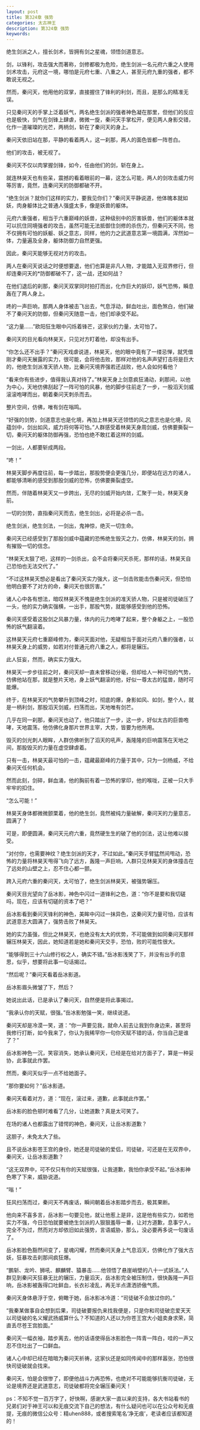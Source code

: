 ```yaml
---
layout: post
title: 第324章 强势
categories: 太古神王
description: 第324章 强势
keywords:
---
```


绝生剑派之人，擅长剑术，皆拥有剑之星魂，领悟剑道意志。

剑，以锋利，攻击强大而著称，剑修都极为危险，绝生剑派一名元府六重之人使用剑术攻击，元府这一境，哪怕是元府七重、八重之人，甚至元府九重的强者，都不敢说无视之。

然而，秦问天，他用他的双掌，直接握住了锋利的利剑，而且，是那么的精准无误。

只见秦问天的手掌上泛着妖气，两名绝生剑派的强者神色凝在那里，但他们的反应也是极快，剑气在剑锋上肆虐，微微一旋，秦问天手掌松开，便见两人身影交错，化作一道璀璨的光芒，两柄剑，斩在了秦问天的身上。

秦问天依旧站在那，平静的看着两人，这一刹那，两人的面色皆都一阵苍白。

他们的攻击，被无视了。

秦问天不仅以肉掌握剑锋，如今，任由他们的剑，斩在身上。

就连林昊天也有些呆，震撼的看着眼前的一幕，这怎么可能，两人的剑攻击威力何等厉害，竟然，连秦问天的防御都破不开。

“绝生剑派？就你们这样的实力，要我见你们？”秦问天平静说道，他体魄本就如妖，肉身躯体比之普通人强盛太多，像是妖兽的躯体。

元府六重强者，相当于六重巅峰的妖兽，这种级别中的厉害妖兽，他们的躯体本就可以抗住同境强者的攻击，虽然可能无法抵御住剑修的杀伤力，但秦问天不同，他不仅拥有可怕的妖躯、妖之意志，同样，他的力之武道意志第一境圆满，浑然如一体，力量遍及全身，躯体防御力自然更强。

因此，秦问天能够无视对方的攻击。

两人在秦问天说话之时便想要退，他们也算是非凡人物，才能踏入无双界修行，但却连秦问天的*防御都破不了，这一战，还如何战？

在他们退后的刹那，秦问天双掌同时拍打而出，化作巨大的妖印，妖气恐怖，瞬息轰在了两人身上。

咚的一声巨响，那两人身体被击飞出去，气息浮动，鲜血吐出，面色煞白，他们破不了秦问天的防御，但秦问天随意一击，他们却承受不起。

“这力量……”欧阳狂生眼中闪烁着锋芒，这家伙的力量，太可怕了。

秦问天的目光看向林昊天，只见对方盯着他，却没有出手。

“你怎么还不出手？”秦问天戏虐说道，林昊天，他的眼中竟有了一缕忌惮，就凭借刚才秦问天展露的实力，很可能，会将他击败，那样对他的名声声望打击将是巨大的，他绝生剑派准天骄人物，比秦问天境界强若还战败，他人会如何看他？

“看来你有些进步，值得我认真对待了。”林昊天身上剑意疯狂涌动，刹那间，以他为中心，天地仿佛刮起了一阵可怕的风暴，他的脚步往前走了一步，一股滔天剑威滚滚咆哮而出，朝着秦问天刺杀而去。

整片空间，仿佛，唯有剑在嗡鸣。

“好强的剑势，剑道意志也是化境，再加上林昊天还领悟的风之意志也是化境，风蕴剑中，剑出如风，威力将何等可怕。”人群感受着林昊天身周剑威，仿佛要撕裂一切，秦问天的躯体防御再强，恐怕也绝不敢扛着这样的剑威。

一剑出，人都要斩成两段。

“咚！”

林昊天脚步再度往前，每一步踏出，那股势便会更强几分，即便站在远方的诸人，都能够清晰的感受到那股剑威的恐怖，仿佛要撕裂虚空。

然而，伴随着林昊天又一步跨出，无尽的剑威开始内敛，汇聚于一处，林昊天身前。

一切的剑势，直指秦问天而去，绝生剑出，必将是必杀一击。

绝生剑派，绝生剑法，一剑出，鬼神惊，绝灭一切生命。

秦问天已经感受到了那股剑威中蕴藏的恐怖绝生毁灭之力，仿佛，林昊天的剑，拥有摧毁一切的信念。

“林昊天太狠了吧，这样的一剑杀出，会不会将秦问天杀死，那样的话，林昊天自己恐怕也无法交代了。”

“不过这林昊天想必是看出了秦问天实力强大，这一剑击败能击伤秦问天，但恐怕他明白要不了对方的命，秦问天也很厉害。”

诸人心中各有想法，暗叹林昊天不愧是绝生剑派的准天骄人物，只是被司徒破压了一头，他的实力确实强横，一出手，那股气势，就能够感受到他的恐怖。

秦问天感受着这股剑之风暴力量，体内的元力咆哮了起来，整个身躯之上，一股恐怖的妖气翻滚着。

这林昊天元府七重巅峰修为，秦问天面对他，无疑相当于面对元府八重的强者，以林昊天身上的威势，如若对付普通元府八重之人，都将是辗压。

此人狂妄，然而，确实实力强大。

林昊天一步步往前之时，秦问天却一直未曾移动分毫，但却给人一种可怕的气势，仿佛他站在那，就是整片天地，身上妖气翻滚的他，好似一尊太古的猛兽，随时可能爆。

终于，在林昊天的气势攀升到顶峰之时，彻底的爆，身影如风、如剑，整个人，就是一柄利剑，那股滔天剑威，扫荡而出，天地唯有剑芒。

几乎在同一刹那，秦问天也动了，他只踏出了一步，这一步，好似太古的巨兽咆哮，天地震荡，他仿佛化身那片世界主宰，大势，皆要为他所用。

毁灭的剑光刺人眼眸，人群仿佛听到了滔天的吼声，轰隆隆的巨响震荡在天地之间，那股毁灭的力量在虚空肆虐着。

只有一击，林昊天最可怕的一击，蕴藏最巅峰的力量于其中，只为一剑杨威，不给秦问天任何机会。

然而此刻，剑碎，鲜血涌，他的胸前有着一恐怖的掌印，他的喉咙，正被一只大手牢牢的扣住。

“怎么可能！”

林昊天身体都微微颤栗着，他的绝生剑，竟然被纯力量破解，秦问天的力量意志，圆满了？

可是，即便圆满，秦问天元府六重，竟然硬生生的破了他的剑法，这让他难以接受。

“对付你，也需要神纹？绝生剑派的天才，不过如此。”秦问天手臂猛然间甩动，恐怖的力量将林昊天甩得飞向了远方，轰隆一声巨响，人群只见林昊天的身体撞击在了远处的山壁之上，忍不住心都一颤。

跨入元府六重的秦问天，太可怕了，绝生剑派林昊天，被强势辗压。

秦问天目光望向了岳冰影，神色中闪过一道锋利之色，道：“你不是要和我切磋吗，现在，应该有切磋的资本了吧？”

岳冰影看到秦问天锋利的神色，美眸中闪过一抹异色，这秦问天力量可怕，应该有武道意志大圆满了，强势击败了林昊天。

她的实力虽强，但比之林昊天，也绝没有太大的优势，不可能做到如同秦问天那样辗压林昊天，因此，她知道若是她和秦问天交手，恐怕，败的可能性很大。

“能够得到三十六山修行权之人，确实不错。”岳冰影浅笑了下，并没有出手的意思，似乎，想要将此事一句话揭过。

“然后呢？”秦问天看着岳冰影道。

岳冰影眉头微皱了下，然后？

她说出此话，已是承认了秦问天，自然便是将此事揭过。

“我承认你的天赋，很强。”岳冰影勉强一笑，继续说道。

秦问天却是冷漠一笑，道：“你一声要见我，就命人前去让我到你身边来，甚至将我修行打断，如今我来了，你认为我稀罕你一句你天赋不错的话，你当自己是谁了？”

岳冰影神色一沉，笑容消失，她承认秦问天，已经是在给对方面子了，算是一种妥协，此事就此作罢。

然而，秦问天似乎一点不给她面子。

“那你要如何？”岳冰影道。

秦问天看着对方，道：“现在，滚过来，道歉，此事就此作罢。”

岳冰影的脸色顿时难看了几分，让她道歉？真是太可笑了。

在场的诸人也都露出了错愕的神色，秦问天，让岳冰影道歉？

这胆子，未免太大了些。

且不说岳冰影苍王宫的身份，她还是司徒破的爱侣，司徒破，可还是在无双界中，秦问天，让岳冰影道歉？

“这无双界中，可不仅只有你的天赋很强，让我道歉，我怕你承受不起。”岳冰影神色寒了下来，威胁说道。

“嗡！”

狂风扫荡而过，秦问天不再废话，瞬间朝着岳冰影踏步而去，极其果断。

他向来不喜多言，岳冰影一句要见他，就让他惹上是非，这是他有些实力，如若他实力不强，今日恐怕就要被绝生剑派的人狠狠羞辱一番，让对方道歉，息事宁人，完全不为过，然而对方却依旧如此强势，言语威胁，那么，没必要再多说一句废话了。

岳冰影脸色豁然间变了，星魂闪耀，然而秦问天身上气息滔天，仿佛化作了强大古妖，狂暴攻击刹那间疯狂爆。

“鹏斩、龙吟、狮吼、麒麟臂、猿暴击……他领悟了悬崖峭壁的八十一式妖法。”人群见到秦问天狂暴无比的辗压，力量滔天，岳冰影完全被压制住，很快轰隆一声巨响，岳冰影被轰得口吐鲜血，长衣衫凌乱，再无半点潇洒骄傲气质。

秦问天身体悬浮于空，俯瞰于她，岳冰影冰冷道：“司徒破不会放过你的。”

“我秦某做事自会想到后果，司徒破要报仇来找我便是，只是你和司徒破恋爱天天以司徒破的名义耀武扬威算什么？不知道的人还以为你苍王宫大小姐卖身求荣，简直丢尽苍王宫脸面。”

秦问天一幅衣袖，踏步离去，他的话语使得岳冰影脸色一阵青一阵白，哇的一声又忍不住吐出了一口鲜血。

诸人心中却已经在暗暗为秦问天祈祷，这家伙还是如同传闻中的那样嚣张，恐怕很快司徒破就会找来。

秦问天，怕是会很惨了，即便他战斗力再恐怖，也绝对不可能能够抗衡司徒破，无论是境界还是武道意志，司徒破都将完全辗压秦问天！

ps：不知不觉一百万字了，好快啊，感谢大家一直以来的支持，各大书站看书的兄弟们对于神王可以和无痕交流下自己的想法，有什么疑问也可以在公众号和无痕提，无痕的微信公众号：精uhen888，或者搜索笔名‘净无痕’，老读者应该都知道的！
